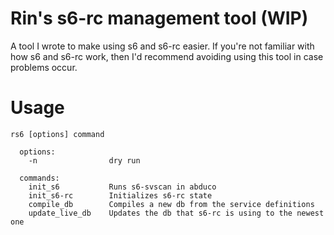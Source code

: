 # Rin's s6-rc management tool (WIP)

A tool I wrote to make using s6 and s6-rc easier.
If you're not familiar with how s6 and s6-rc work, then I'd recommend avoiding
using this tool in case problems occur.

# Usage

```
rs6 [options] command

  options:
    -n                dry run

  commands:
    init_s6           Runs s6-svscan in abduco
    init_s6-rc        Initializes s6-rc state
    compile_db        Compiles a new db from the service definitions
    update_live_db    Updates the db that s6-rc is using to the newest one

```
